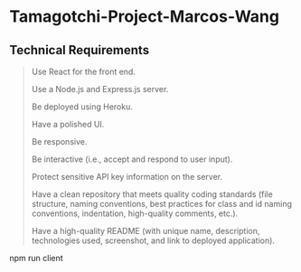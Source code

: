 # Tamagotchi-Project-Marcos-Wang

## Technical Requirements

> Use React for the front end.
>
> Use a Node.js and Express.js server.
>
> Be deployed using Heroku.
>
> Have a polished UI.
>
> Be responsive.
>
> Be interactive (i.e., accept and respond to user input).
>
> Protect sensitive API key information on the server.
>
> Have a clean repository that meets quality coding standards (file structure, naming conventions, best practices for class and id naming conventions, indentation, high-quality comments, etc.).
>
> Have a high-quality README (with unique name, description, technologies used, screenshot, and link to deployed application).

npm run client